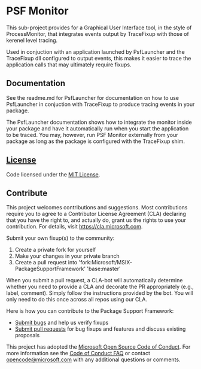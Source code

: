 # PSF Monitor
This sub-project provides for a Graphical User Interface tool, in the style of ProcessMonitor, that integrates events output by TraceFixup with those of kerenel level tracing.

Used in conjuction with an application launched by PsfLauncher and the TraceFixup dll configured to output events, this makes it easier to trace the application calls that may ultimately require fixups.

## Documentation
See the readme.md for PsfLauncher for documentation on how to use PsfLauncher in conjuction with TraceFixup to produce tracing events in your package.

The PsfLauncher documentation shows how to integrate the monitor inside your package and have it automatically run when you start the application to be traced.
You may, however, run PSF Monitor externally from your package as long as the package is configured with the TraceFixup shim.


## [License](https://github.com/Microsoft/MSIX-PackageSupportFramework/blob/master/LICENSE)
Code licensed under the [MIT License](https://github.com/Microsoft/MSIX-PackageSupportFramework/blob/master/LICENSE).

## Contribute
This project welcomes contributions and suggestions.  Most contributions require you to agree to a Contributor License Agreement (CLA) declaring that you have the right to, and actually do, grant us the rights to use your contribution. For details, visit https://cla.microsoft.com.

Submit your own fixup(s) to the community:
1. Create a private fork for yourself
2. Make your changes in your private branch
3. Create a pull request into 'fork:Microsoft/MSIX-PackageSupportFramework' 'base:master'

When you submit a pull request, a CLA-bot will automatically determine whether you need to provide a CLA and decorate the PR appropriately (e.g., label, comment). Simply follow the instructions provided by the bot. You will only need to do this once across all repos using our CLA.

Here is how you can contribute to the Package Support Framework:
* [Submit bugs](https://github.com/Microsoft/MSIX-PackageSupportFramework/issues) and help us verify fixups
* [Submit pull requests](https://github.com/Microsoft/MSIX-PackageSupportFramework/pulls) for bug fixups and features and discuss existing proposals

This project has adopted the [Microsoft Open Source Code of Conduct](https://opensource.microsoft.com/codeofconduct/). For more information see the [Code of Conduct FAQ](https://opensource.microsoft.com/codeofconduct/faq/) or contact [opencode@microsoft.com](mailto:opencode@microsoft.com) with any additional questions or comments.
